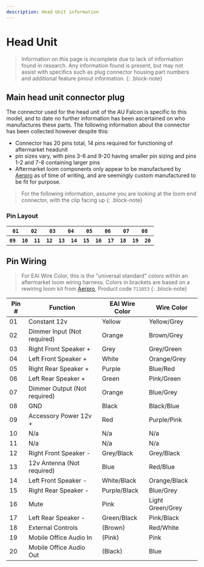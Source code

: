 ```yaml
---
description: Head Unit information
---
```


# Head Unit

> Information on this page is incomplete due to lack of information found in research. Any information found is present, but may not assist with specifics such as plug connector housing part numbers and additional feature pinout information.
{: .block-note}

## Main head unit connector plug

The connector used for the head unit of the AU Falcon is specific to this model, and to date no further information has been ascertained on who manufactures these parts. The following information about the connector has been collected however despite this:

- Connector has 20 pins total, 14 pins required for functioning of aftermarket headunit
- pin sizes vary, with pins 3-6 and 9-20 having smaller pin sizing and pins 1-2 and 7-8 containing larger pins
- Aftermarket loom components only appear to be manufactured by [Aerpro](../../Credits.md#information-cross-referencing) as of time of writing, and are seemingly custom manufactured to be fit for purpose.

> For the following information, assume you are looking at the loom end connector, with the clip facing up
{: .block-note}

### Pin Layout

<table style="text-align:center">
    <tr>
        <th colspan="3"><code>01</code></th>
        <th colspan="3"><code>02</code></th>
        <th colspan="3"><code>03</code></th>
        <th colspan="3"><code>04</code></th>
        <th colspan="3"><code>05</code></th>
        <th colspan="3"><code>06</code></th>
        <th colspan="3"><code>07</code></th>
        <th colspan="3"><code>08</code></th>
    </tr>
    <tr>
        <th colspan="2"><code>09</code></th>
        <th colspan="2"><code>10</code></th>
        <th colspan="2"><code>11</code></th>
        <th colspan="2"><code>12</code></th>
        <th colspan="2"><code>13</code></th>
        <th colspan="2"><code>14</code></th>
        <th colspan="2"><code>15</code></th>
        <th colspan="2"><code>16</code></th>
        <th colspan="2"><code>17</code></th>
        <th colspan="2"><code>18</code></th>
        <th colspan="2"><code>19</code></th>
        <th colspan="2"><code>20</code></th>
    </tr>
</table>

## Pin Wiring

> For EAI Wire Color, this is the "universal standard" colors within an aftermarket loom wiring harness. Colors in brackets are based on a rewiring loom kit from [Aerpro](../../Credits.md#information-cross-referencing), Product code `711053`
{: .block-note}

| Pin # | Function | EAI Wire Color | Wire Color
| --- | --- | --- | -- |
| 01 | Constant 12v | Yellow | Yellow/Grey |
| 02 | Dimmer Input (Not required) | Orange | Brown/Grey |
| 03 | Right Front Speaker + | Grey | Grey/Green |
| 04 | Left Front Speaker + | White | Orange/Grey |
| 05 | Right Rear Speaker + | Purple | Blue/Red |
| 06 | Left Rear Speaker + | Green | Pink/Green |
| 07 | Dimmer Output (Not required) | Orange | Blue/Grey |
| 08 | GND | Black | Black/Blue |
| 09 | Accessory Power 12v + | Red | Purple/Pink |
| 10 | N/a | N/a | N/a |
| 11 | N/a | N/a | N/a |
| 12 | Right Front Speaker - | Grey/Black | Grey/Black |
| 13 | 12v Antenna (Not required) | Blue | Red/Blue |
| 14 | Left Front Speaker - | White/Black | Orange/Black |
| 15 | Right Rear Speaker - | Purple/Black | Blue/Grey |
| 16 | Mute | Pink | Light Green/Grey |
| 17 | Left Rear Speaker - | Green/Black | Pink/Black |
| 18 | External Controls | (Brown) | Red/White |
| 19 | Mobile Office Audio In | (Pink) | Pink |
| 20 | Mobile Office Audio Out | (Black) | Blue |